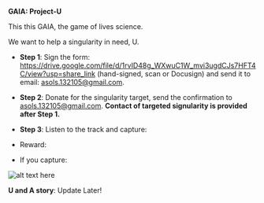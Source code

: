 **GAIA: Project-U**

This this GAIA, the game of lives science.

We want to help a singularity in need, U.

- **Step 1**: Sign the form: https://drive.google.com/file/d/1rvID48g_WXwuC1W_mvi3ugdCJs7HFT4C/view?usp=share_link (hand-signed, scan or Docusign) and send it to email: asols.132105@gmail.com.

- **Step 2**: Donate for the singularity target, send the confirmation to asols.132105@gmail.com. **Contact of targeted signularity is provided after Step 1.**

- **Step 3**: Listen to the track and capture:


- Reward:

- If you capture:

![alt text here](path-to-image-here)






**U and A story**: Update Later!
